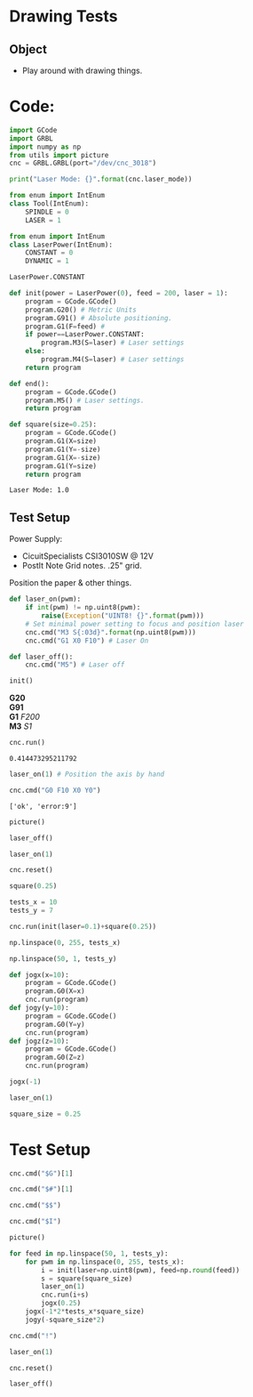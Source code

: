 
# Drawing Tests

## Object
- Play around with drawing things.

# Code:


```python
import GCode
import GRBL
import numpy as np
from utils import picture
cnc = GRBL.GRBL(port="/dev/cnc_3018")

print("Laser Mode: {}".format(cnc.laser_mode))

from enum import IntEnum
class Tool(IntEnum):
    SPINDLE = 0
    LASER = 1

from enum import IntEnum
class LaserPower(IntEnum):
    CONSTANT = 0
    DYNAMIC = 1

LaserPower.CONSTANT

def init(power = LaserPower(0), feed = 200, laser = 1):
    program = GCode.GCode()
    program.G20() # Metric Units
    program.G91() # Absolute positioning.
    program.G1(F=feed) #
    if power==LaserPower.CONSTANT:
        program.M3(S=laser) # Laser settings
    else:
        program.M4(S=laser) # Laser settings
    return program

def end():
    program = GCode.GCode()
    program.M5() # Laser settings.
    return program

def square(size=0.25):    
    program = GCode.GCode()
    program.G1(X=size)
    program.G1(Y=-size)
    program.G1(X=-size)
    program.G1(Y=size)
    return program
```

    Laser Mode: 1.0


## Test Setup

Power Supply:
- CicuitSpecialists CSI3010SW @ 12V
- PostIt Note Grid notes. .25" grid.

Position the paper & other things.


```python
def laser_on(pwm):
    if int(pwm) != np.uint8(pwm):
        raise(Exception("UINT8! {}".format(pwm)))
    # Set minimal power setting to focus and position laser
    cnc.cmd("M3 S{:03d}".format(np.uint8(pwm)))
    cnc.cmd("G1 X0 F10") # Laser On

def laser_off():
    cnc.cmd("M5") # Laser off
```


```python
init()
```




<b>G20</b> <i></i><br>
<b>G91</b> <i></i><br>
<b>G1</b> <i>F200</i><br>
<b>M3</b> <i>S1</i>




```python
cnc.run()
```




    0.414473295211792




```python
laser_on(1) # Position the axis by hand
```


```python
cnc.cmd("G0 F10 X0 Y0")
```




    ['ok', 'error:9']




```python
picture()
```


```python
laser_off()
```


```python
laser_on(1)
```


```python
cnc.reset()
```


```python
square(0.25)
```


```python
tests_x = 10
tests_y = 7
```


```python
cnc.run(init(laser=0.1)+square(0.25))
```


```python
np.linspace(0, 255, tests_x)
```


```python
np.linspace(50, 1, tests_y)
```


```python
def jogx(x=10):
    program = GCode.GCode()
    program.G0(X=x)
    cnc.run(program)
def jogy(y=10):
    program = GCode.GCode()
    program.G0(Y=y)
    cnc.run(program)
def jogz(z=10):
    program = GCode.GCode()
    program.G0(Z=z)
    cnc.run(program)
```


```python
jogx(-1)
```


```python
laser_on(1)
```


```python
square_size = 0.25
```

# Test Setup


```python
cnc.cmd("$G")[1]
```


```python
cnc.cmd("$#")[1]
```


```python
cnc.cmd("$$")
```


```python
cnc.cmd("$I")
```


```python
picture()
```


```python
for feed in np.linspace(50, 1, tests_y):
    for pwm in np.linspace(0, 255, tests_x):
        i = init(laser=np.uint8(pwm), feed=np.round(feed))
        s = square(square_size)
        laser_on(1)
        cnc.run(i+s)
        jogx(0.25)
    jogx(-1*2*tests_x*square_size)
    jogy(-square_size*2)
```


```python
cnc.cmd("!")
```


```python
laser_on(1)
```


```python
cnc.reset()
```


```python
laser_off()
```


```python

```
